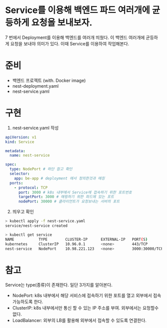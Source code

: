 # Service를 이용해 백엔드 파드 여러개에 균등하게 요청을 보내보자.
7 번에서 Deployment를 이용해 백엔드를 여러개 띄웠다. 이 백엔드 여러개에 균등하게 요청을 보내야 의미가 있다. 이때 Service를 이용하여 작업해본다.

# 준비
- 백엔드 프로젝트 (with. Docker image)
- nest-deployment.yaml
- nest-service.yaml

# 구현
1. nest-service.yaml 작성
```yaml
apiVersion: v1
kind: Service

metadata:
  name: nest-service

spec:
  type: NodePort # 하단 참고 확인
  selector:
    app: be-app # deployment 에서 정의한것과 매칭
  ports:
    - protocol: TCP
      port: 3000 # k8s 내부에서 Service에 접속하기 위한 포트번호
      targetPort: 3000 # 매핑하기 위한 파드에 있는 포트
      nodePort: 30000 # 클라이언트가 요청보내는 서버의 포트
```

2. 띄우고 확인
```bash
> kubectl apply -f nest-service.yaml
service/nest-service created

> kubectl get service
NAME           TYPE        CLUSTER-IP      EXTERNAL-IP   PORT(S)          AGE
kubernetes     ClusterIP   10.96.0.1       <none>        443/TCP          2d22h
nest-service   NodePort    10.98.221.123   <none>        3000:30000/TCP   8s
```

# 참고
Service는 type(종류)이 존재한다. 일단 3가지를 알아본다.
- NodePort: k8s 내부에서 해당 서비스에 접속하기 위한 포트를 열고 외부에서 접속 가능하도록 한다.
- ClusterIP: k8s 내부에서만 통신 할 수 있는 IP 주소를 부여. 외부에서는 요청할수 없다.
- LoadBalancer: 외부의 LB를 활용해 외부에서 접속할 수 있도록 연결한다.